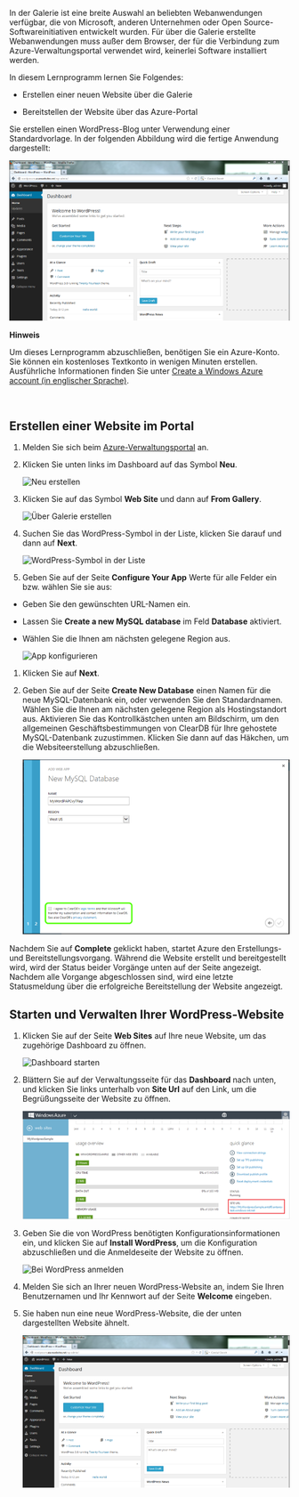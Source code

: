 In der Galerie ist eine breite Auswahl an beliebten Webanwendungen verfügbar, die von Microsoft, anderen Unternehmen oder Open Source-Softwareinitiativen entwickelt wurden. Für über die Galerie erstellte Webanwendungen muss außer dem Browser, der für die Verbindung zum Azure-Verwaltungsportal verwendet wird, keinerlei Software installiert werden.

In diesem Lernprogramm lernen Sie Folgendes:

* Erstellen einer neuen Website über die Galerie

* Bereitstellen der Website über das Azure-Portal

Sie erstellen einen WordPress-Blog unter Verwendung einer Standardvorlage. In der folgenden Abbildung wird die fertige Anwendung dargestellt:

![Wordpress-Blog](./media/website-from-gallery/wordpressgallery-09.png)
<div class="dev-callout"><strong>Hinweis</strong>
<p>Um dieses Lernprogramm abzuschließen, benötigen Sie ein Azure-Konto. Sie können ein kostenloses Textkonto in wenigen Minuten erstellen. Ausführliche Informationen finden Sie unter <a href="http://www.windowsazure.com/de-de/develop/php/tutorials/create-a-windows-azure-account/" target="_blank">Create a Windows Azure account (in englischer Sprache)</a>.</p>
</div>
<br />

## Erstellen einer Website im Portal

1.  Melden Sie sich beim [Azure-Verwaltungsportal][1] an.

2.  Klicken Sie unten links im Dashboard auf das Symbol **Neu**.
    
    ![Neu
    erstellen](./media/website-from-gallery/wordpressgallery-01.png)

3.  Klicken Sie auf das Symbol **Web Site** und dann auf **From Gallery**.
    
    ![Über Galerie
    erstellen](./media/website-from-gallery/wordpressgallery-02.png)

4.  Suchen Sie das WordPress-Symbol in der Liste, klicken Sie darauf und dann auf **Next**.
    
    ![WordPress-Symbol in der
    Liste](./media/website-from-gallery/wordpressgallery-03.png)

5.  Geben Sie auf der Seite **Configure Your App** Werte für alle Felder ein bzw. wählen Sie sie aus:

* Geben Sie den gewünschten URL-Namen ein.
* Lassen Sie **Create a new MySQL database** im Feld **Database**
  aktiviert.
* Wählen Sie die Ihnen am nächsten gelegene Region aus.
  
  ![App
  konfigurieren](./media/website-from-gallery/wordpressgallery-04.png)

1.  Klicken Sie auf **Next**.

2.  Geben Sie auf der Seite **Create New Database** einen Namen für die neue MySQL-Datenbank ein, oder verwenden Sie den Standardnamen. Wählen Sie die Ihnen am nächsten gelegene Region als Hostingstandort aus. Aktivieren Sie das Kontrollkästchen unten am Bildschirm, um den allgemeinen Geschäftsbestimmungen von ClearDB für Ihre gehostete MySQL-Datenbank zuzustimmen. Klicken Sie dann auf das Häkchen, um die Websiteerstellung abzuschließen.
    
    ![Datenbank erstellen](./media/website-from-gallery/wordpressgallery-05.png)

Nachdem Sie auf **Complete** geklickt haben, startet Azure den Erstellungs- und Bereitstellungsvorgang. Während die Website erstellt und bereitgestellt wird, wird der Status beider Vorgänge unten auf der Seite angezeigt. Nachdem alle Vorgange abgeschlossen sind, wird eine letzte Statusmeldung über die erfolgreiche Bereitstellung der Website angezeigt.

## Starten und Verwalten Ihrer WordPress-Website

1.  Klicken Sie auf der Seite **Web Sites** auf Ihre neue Website, um das zugehörige Dashboard zu öffnen.
    
    ![Dashboard
    starten](./media/website-from-gallery/wordpressgallery-06.png)

2.  Blättern Sie auf der Verwaltungsseite für das **Dashboard** nach unten, und klicken Sie links unterhalb von **Site Url** auf den Link, um die Begrüßungsseite der Website zu öffnen.
    
    ![Website-URL](./media/website-from-gallery/wordpressgallery-07.png)

3.  Geben Sie die von WordPress benötigten Konfigurationsinformationen ein, und klicken Sie auf **Install WordPress**, um die Konfiguration abzuschließen und die Anmeldeseite der Website zu öffnen.
    
    ![Bei WordPress
    anmelden](./media/website-from-gallery/wordpressgallery-08.png)

4.  Melden Sie sich an Ihrer neuen WordPress-Website an, indem Sie Ihren Benutzernamen und Ihr Kennwort auf der Seite **Welcome** eingeben.

5.  Sie haben nun eine neue WordPress-Website, die der unten dargestellten Website ähnelt.
    
    ![Ihre WordPress-Website](./media/website-from-gallery/wordpressgallery-09.png)



[1]: http://manage.windowsazure.com